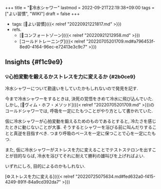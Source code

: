 +++
title = "📝冷水シャワー"
lastmod = 2022-09-21T22:19:38+09:00
tags = ["よい習慣", "WIKI"]
draft = false
+++

-   tags: [🔖よい習慣]({{< relref "20220921221817.md" >}})
-   refs.
    -   [📝コンフォートゾーン]({{< relref "20220921212958.md" >}})
    -   [コールドトレーニング]({{< relref "20220705201709.md#a796453f-8ed0-4164-96ec-e72413e3c9c7" >}})


## Insights {#f1c9e9}


### 💡心拍変動を鍛えるかストレスを力に変えるか {#2b0ce9}

冷水シャワーについて勘違いをしていたかもしれないので発見を記す.

今まで冷水シャワーをするときは, 決死の覚悟をきめて冷水に飛び込んでいた. しかし, [📝ヴィム・ホフ・メソッド]({{< relref "20220705201709.md" >}})のコールドシャワーでは, 呼吸を一定にたもつことがやり方として書かれていた.

仮に冷水シャワーが心拍変動を鍛えるためのものであるとすると, 冷たさを感じたときに動じないことが大事. そうするとシャワーを浴びる前に叫んだりすることと真逆を目指すべき. つまり呼吸のペースを一定に保つことで心を一定にたもつ.

また, 仮に冷水シャワーがストレスを力に変えることでテストステロンを出すことが目的ならば, 冷水を浴びてそれに耐えて勝利の雄叫びを上げればよい.

いずれにしろ, 目的によるのかもしれない.

[⚙ストレスを力に変える]({{< relref "20220725075634.md#fed632a0-f415-4249-891f-84a9cd392da7" >}})
